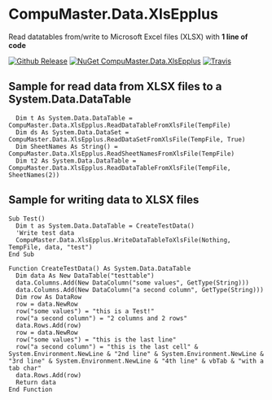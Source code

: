 # CompuMaster.Data.XlsEpplus
Read datatables from/write to Microsoft Excel files (XLSX) with **1 line of code**

[![Github Release](https://img.shields.io/github/release/CompuMasterGmbH/CompuMaster.Data.XlsEpplus.svg?maxAge=2592000&label=GitHub%20Release)](https://github.com/CompuMasterGmbH/CompuMaster.Data.XlsEpplus/releases) 
[![NuGet CompuMaster.Data.XlsEpplus](https://img.shields.io/nuget/v/CompuMaster.Data.XlsEpplus.svg?label=NuGet%20CM.Data.XlsEpplus)](https://www.nuget.org/packages/CompuMaster.Data.XlsEpplus/) [![Travis](https://img.shields.io/travis/CompuMasterGmbH/CompuMaster.Data.XlsEpplus.svg?label=Build%20with%20Mono)](https://travis-ci.org/CompuMasterGmbH/CompuMaster.Data.XlsEpplus/)

## Sample for read data from XLSX files to a System.Data.DataTable
```vb.net
  Dim t As System.Data.DataTable = CompuMaster.Data.XlsEpplus.ReadDataTableFromXlsFile(TempFile)
  Dim ds As System.Data.DataSet = CompuMaster.Data.XlsEpplus.ReadDataSetFromXlsFile(TempFile, True)
  Dim SheetNames As String() = CompuMaster.Data.XlsEpplus.ReadSheetNamesFromXlsFile(TempFile)
  Dim t2 As System.Data.DataTable = CompuMaster.Data.XlsEpplus.ReadDataTableFromXlsFile(TempFile, SheetNames(2))
```

## Sample for writing data to XLSX files
```vb.net
Sub Test()
  Dim t as System.Data.DataTable = CreateTestData()
  'Write test data
  CompuMaster.Data.XlsEpplus.WriteDataTableToXlsFile(Nothing, TempFile, data, "test")
End Sub

Function CreateTestData() As System.Data.DataTable
  Dim data As New DataTable("testtable")
  data.Columns.Add(New DataColumn("some values", GetType(String)))
  data.Columns.Add(New DataColumn("a second column", GetType(String)))
  Dim row As DataRow
  row = data.NewRow
  row("some values") = "this is a Test!"
  row("a second column") = "2 columns and 2 rows"
  data.Rows.Add(row)
  row = data.NewRow
  row("some values") = "this is the last line"
  row("a second column") = "this is the last cell" & System.Environment.NewLine & "2nd line" & System.Environment.NewLine & "3rd line" & System.Environment.NewLine & "4th line" & vbTab & "with a tab char"
  data.Rows.Add(row)
  Return data
End Function
```
